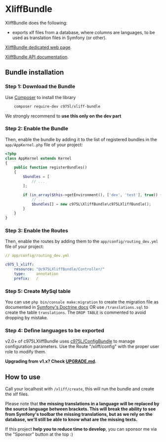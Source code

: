 # XliffBundle

XliffBundle does the following:

- exports xlf files from a database, where columns are languages, to be used as translation files in Symfony (or other).

[XliffBundle dedicated web page](https://975l.com/en/pages/xliff-bundle).

[XliffBundle API documentation](https://975l.com/apidoc/c975L/XliffBundle.html).

## Bundle installation

### Step 1: Download the Bundle

Use [Composer](https://getcomposer.org) to install the library

```bash
    composer require-dev c975l/xliff-bundle
```

We strongly recommend to **use this only on the dev part**

### Step 2: Enable the Bundle

Then, enable the bundle by adding it to the list of registered bundles in the `app/AppKernel.php` file of your project:

```php
<?php
class AppKernel extends Kernel
{
    public function registerBundles()
    {
        $bundles = [
            // ...
        ];

        if (in_array($this->getEnvironment(), ['dev', 'test'], true)) {
            // ...
            $bundles[] = new c975L\XliffBundle\c975LXliffBundle();
        }
    }
}
```

### Step 3: Enable the Routes

Then, enable the routes by adding them to the `app/config/routing_dev.yml` file of your project:

```yml
// app/config/routing_dev.yml

c975_l_xliff:
    resource: "@c975LXliffBundle/Controller/"
    type:     annotation
    prefix:   /
```

### Step 5: Create MySql table

You can use `php bin/console make:migration` to create the migration file as documented in [Symfony's Doctrine docs](https://symfony.com/doc/current/doctrine.html) OR use `/translations.sql` to create the table `translations`. The `DROP TABLE` is commented to avoid dropping by mistake.

### Step 4: Define languages to be exported

v2.0+ of c975LXliffBundle uses [c975L/ConfigBundle](https://github.com/975L/ConfigBundle) to manage configuration parameters. Use the Route "/xliff/config" with the proper user role to modify them.

**Upgrading from v1.x? Check [UPGRADE.md](UPGRADE.md).**

## How to use

Call your localhost with `/xliff/create`, this will run the bundle and create the xlf files.

Please note that **the missing translations in a language will be replaced by the source language between brackets. This will break the ability to see from Symfony's toolbar the missing translations, but as we rely on the database, we'll still be able to know what are the missing texts.**

If this project **help you to reduce time to develop**, you can sponsor me via the "Sponsor" button at the top :)
